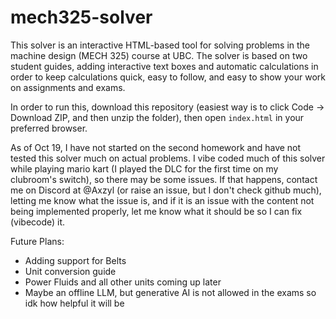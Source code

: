 # mech325-solver

This solver is an interactive HTML-based tool for solving problems in the machine design (MECH 325) course at UBC. The solver is based on two student guides, adding interactive text boxes and automatic calculations in order to keep calculations quick, easy to follow, and easy to show your work on assignments and exams. 

In order to run this, download this repository (easiest way is to click Code -> Download ZIP, and then unzip the folder), then open ```index.html``` in your preferred browser. 

As of Oct 19, I have not started on the second homework and have not tested this solver much on actual problems. I vibe coded much of this solver while playing mario kart (I played the DLC for the first time on my clubroom's switch), so there may be some issues. If that happens, contact me on Discord at @Axzyl (or raise an issue, but I don't check github much), letting me know what the issue is, and if it is an issue with the content not being implemented properly, let me know what it should be so I can fix (vibecode) it. 

Future Plans:
- Adding support for Belts
- Unit conversion guide
- Power Fluids and all other units coming up later
- Maybe an offline LLM, but generative AI is not allowed in the exams so idk how helpful it will be
